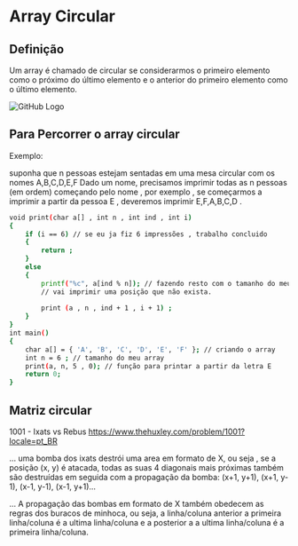 # Array Circular

## Definição 

Um array é chamado de circular se considerarmos o primeiro elemento como o próximo do último elemento e o anterior do
primeiro elemento como o último elemento.

![GitHub Logo](http://www.mathcs.emory.edu/~cheung/Courses/171/Syllabus/8-List/FIGS/queue04.gif)

## Para Percorrer o array circular 

Exemplo: 


suponha que n pessoas estejam sentadas em uma mesa circular com os nomes A,B,C,D,E,F Dado um nome, precisamos imprimir todas as n pessoas (em ordem) começando pelo nome , por exemplo , se começarmos a imprimir a partir da pessoa E , deveremos imprimir E,F,A,B,C,D .

```bash
void print(char a[] , int n , int ind , int i) 
{ 
    if (i == 6) // se eu ja fiz 6 impressões , trabalho concluido
    {
        return ;
    }
    else
    {
        printf("%c", a[ind % n]); // fazendo resto com o tamanho do meu array , eu garanto que ele nunca 
        // vai imprimir uma posição que não exista.
        
        print (a , n , ind + 1 , i + 1) ;
    }
} 
int main() 
{ 
    char a[] = { 'A', 'B', 'C', 'D', 'E', 'F' }; // criando o array
    int n = 6 ; // tamanho do meu array 
    print(a, n, 5 , 0); // função para printar a partir da letra E
    return 0; 
} 
```

## Matriz circular 

1001 - Ixats vs Rebus
https://www.thehuxley.com/problem/1001?locale=pt_BR

... uma bomba dos ixats destrói uma area em formato de X, ou seja , se a posição (x, y) é atacada, todas as suas 4 diagonais mais próximas também são destruídas em seguida com a propagação da bomba: (x+1, y+1), (x+1, y-1), (x-1, y-1), (x-1, y+1)...


... A propagação das bombas em formato de X também obedecem as regras dos buracos de minhoca, ou seja, a linha/coluna anterior a primeira linha/coluna é a ultima linha/coluna e a posterior a a ultima linha/coluna é a primeira linha/coluna.
